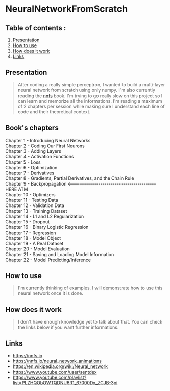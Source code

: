 # NeuralNetworkFromScratch

## Table of contents :

1. [Presentation](#presentation-)
3. [How to use](#how-to-use-)
2. [How does it work](#how-does-it-work-)
4. [Links](#links-)

## Presentation

>After coding a really simple perceptron, I wanted to build a multi-layer neural network from scratch using only numpy. I'm also currently reading the [nnfs](https://nnfs.io) book. I'm trying to go really slow on this project so I can learn and memorize all the informations. I'm reading a maximum of 2 chapters per session while making sure I understand each line of code and their theoretical context.

## Book's chapters 

Chapter 1 - Introducing Neural Networks<br>
Chapter 2 - Coding Our First Neurons<br>
Chapter 3 - Adding Layers<br>
Chapter 4 - Activation Functions<br>
Chapter 5 - Loss<br>
Chapter 6 - Optimization<br>
Chapter 7 - Derivatives<br>
Chapter 8 - Gradients, Partial Derivatives, and the Chain Rule<br>
Chapter 9 - Backpropagation <---------------------------------------- HERE ATM<br>
Chapter 10 - Optimizers<br>
Chapter 11 - Testing Data<br>
Chapter 12 - Validation Data<br>
Chapter 13 - Training Dataset<br>
Chapter 14 - L1 and L2 Regularization<br>
Chapter 15 - Dropout<br>
Chapter 16 - Binary Logistic Regression<br>
Chapter 17 - Regression<br>
Chapter 18 - Model Object<br>
Chapter 19 - A Real Dataset<br>
Chapter 20 - Model Evaluation<br>
Chapter 21 - Saving and Loading Model Information<br>
Chapter 22 - Model Predicting/Inference

## How to use

>I'm currently thinking of examples. I will demonstrate how to use this neural network once it is done.

## How does it work

>I don't have enough knowledge yet to talk about that. You can check the links below if you want further informations.
 
## Links

- https://nnfs.io
- https://nnfs.io/neural_network_animations
- https://en.wikipedia.org/wiki/Neural_network
- https://www.youtube.com/user/sentdex
- https://www.youtube.com/playlist?list=PLZHQObOWTQDNU6R1_67000Dx_ZCJB-3pi
